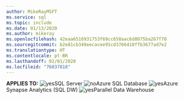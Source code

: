 ```yaml
---
author: MikeRayMSFT
ms.service: sql
ms.topic: include
ms.date: 01/13/2020
ms.author: mikeray
ms.openlocfilehash: 42eaa6516931753f69cc658aac6d8075ba267f70
ms.sourcegitcommit: b2e81cb349eecacee91cd3766410ffb3677ad7e2
ms.translationtype: HT
ms.contentlocale: pt-BR
ms.lasthandoff: 02/01/2020
ms.locfileid: "76037818"
---
```

<Token>**APPLIES TO:** ![yes](media/yes.png)SQL Server ![no](media/no.png)Azure SQL Database ![yes](media/yes.png)Azure Synapse Analytics (SQL DW) ![yes](media/yes.png)Parallel Data Warehouse </Token>

